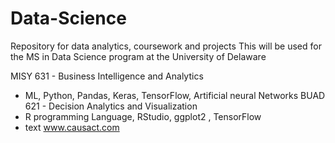 # Data-Science
Repository for data analytics, coursework and projects
This will be used for the MS in Data Science program at the University of Delaware

MISY 631 - Business Intelligence and Analytics 
  - ML, Python, Pandas, Keras, TensorFlow, Artificial neural Networks
BUAD 621 - Decision Analytics and Visualization
  - R programming Language, RStudio, ggplot2 , TensorFlow
  - text www.causact.com
